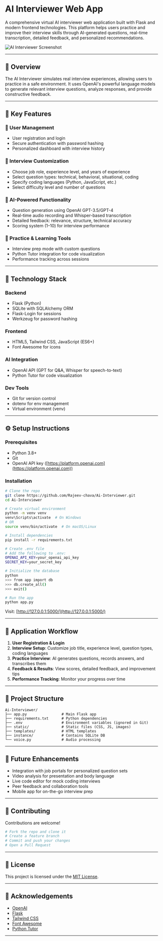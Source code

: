 # AI Interviewer Web App

A comprehensive virtual AI interviewer web application built with Flask and modern frontend technologies. This platform helps users practice and improve their interview skills through AI-generated questions, real-time transcription, detailed feedback, and personalized recommendations.

![AI Interviewer Screenshot](static/images/logo.png)

---

## 🚀 Overview

The AI Interviewer simulates real interview experiences, allowing users to practice in a safe environment. It uses OpenAI's powerful language models to generate relevant interview questions, analyze responses, and provide constructive feedback.

---

## 🔑 Key Features

### 👤 User Management

* User registration and login
* Secure authentication with password hashing
* Personalized dashboard with interview history

### 🎯 Interview Customization

* Choose job role, experience level, and years of experience
* Select question types: technical, behavioral, situational, coding
* Specify coding languages (Python, JavaScript, etc.)
* Select difficulty level and number of questions

### 🤖 AI-Powered Functionality

* Question generation using OpenAI GPT-3.5/GPT-4
* Real-time audio recording and Whisper-based transcription
* Detailed feedback: relevance, structure, technical accuracy
* Scoring system (1–10) for interview performance

### 🧠 Practice & Learning Tools

* Interview prep mode with custom questions
* Python Tutor integration for code visualization
* Performance tracking across sessions

---

## 🧰 Technology Stack

### Backend

* Flask (Python)
* SQLite with SQLAlchemy ORM
* Flask-Login for sessions
* Werkzeug for password hashing

### Frontend

* HTML5, Tailwind CSS, JavaScript (ES6+)
* Font Awesome for icons

### AI Integration

* OpenAI API (GPT for Q\&A, Whisper for speech-to-text)
* Python Tutor for code visualization

### Dev Tools

* Git for version control
* dotenv for env management
* Virtual environment (venv)

---

## ⚙️ Setup Instructions

### Prerequisites

* Python 3.8+
* Git
* OpenAI API key ([https://platform.openai.com](https://platform.openai.com))

### Installation

```bash
# Clone the repo
git clone https://github.com/Rajeev-chava/Ai-Interviewer.git
cd Ai-Interviewer

# Create virtual environment
python -m venv venv
venv\Scripts\activate  # On Windows
# OR
source venv/bin/activate  # On macOS/Linux

# Install dependencies
pip install -r requirements.txt

# Create .env file
# Add the following to .env:
OPENAI_API_KEY=your_openai_api_key
SECRET_KEY=your_secret_key

# Initialize the database
python
>>> from app import db
>>> db.create_all()
>>> exit()

# Run the app
python app.py
```

Visit: [http://127.0.0.1:5000/](http://127.0.0.1:5000/)

---

## 🧭 Application Workflow

1. **User Registration & Login**
2. **Interview Setup**: Customize job title, experience level, question types, coding languages
3. **Practice Interview**: AI generates questions, records answers, and transcribes them
4. **Feedback & Results**: View scores, detailed feedback, and improvement tips
5. **Performance Tracking**: Monitor your progress over time

---

## 📁 Project Structure

```
Ai-Interviewer/
├── app.py                # Main Flask app
├── requirements.txt      # Python dependencies
├── .env                  # Environment variables (ignored in Git)
├── static/               # Static files (CSS, JS, images)
├── templates/            # HTML templates
├── instance/             # Contains SQLite DB
└── voice.py              # Audio processing
```

---

## 🔮 Future Enhancements

* Integration with job portals for personalized question sets
* Video analysis for presentation and body language
* Live code editor for mock coding interviews
* Peer feedback and collaboration tools
* Mobile app for on-the-go interview prep

---

## 🤝 Contributing

Contributions are welcome!

```bash
# Fork the repo and clone it
# Create a feature branch
# Commit and push your changes
# Open a Pull Request
```

---

## 📜 License

This project is licensed under the [MIT License](LICENSE).

---

## 🙏 Acknowledgements

* [OpenAI](https://openai.com/)
* [Flask](https://flask.palletsprojects.com/)
* [Tailwind CSS](https://tailwindcss.com/)
* [Font Awesome](https://fontawesome.com/)
* [Python Tutor](https://pythontutor.com/)

---

